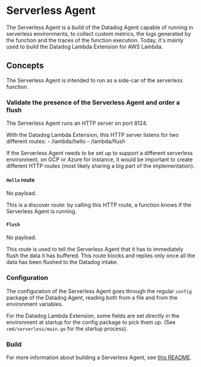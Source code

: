 # Serverless Agent

The Serverless Agent is a build of the Datadog Agent capable of running
in serverless environments, to collect custom metrics, the logs generated by the
function and the traces of the function execution. Today, it's mainly used to
build the Datadog Lambda Extension for AWS Lambda.

## Concepts

The Serverless Agent is intended to run as a side-car of the serverless function.

### Validate the presence of the Serverless Agent and order a flush

The Serverless Agent runs an HTTP server on port 8124.

With the Datadog Lambda Extension, this HTTP server listens for two
different routes:
    - /lambda/hello
    - /lambda/flush

If the Serverless Agent needs to be set up to support a different serverless
environment, on GCP or Azure for instance, it would be important to create
different HTTP routes (most likely sharing a big part of the implementation).

#### `Hello` route

No payload.

This is a discover route: by calling this HTTP route, a function knows if the
Serverless Agent is running.


#### `Flush`

No payload.

This route is used to tell the Serverless Agent that it has to immediately flush
the data it has buffered. This route blocks and replies only once all the
data has been flushed to the Datadog intake.

### Configuration

The configuration of the Serverless Agent goes through the regular `config` package
of the Datadog Agent, reading both from a file and from the environment variables.

For the Datadog Lambda Extension, some fields are set directly in the environment
at startup for the config package to pick them up. (See `cmd/serverless/main.go` for the
startup process).

### Build

For more information about building a Serverless Agent, see [this README](https://github.com/DataDog/datadog-agent/tree/main/cmd/serverless/README.md).
